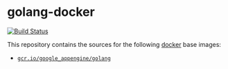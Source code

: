 golang-docker
=============

[![Build Status](https://travis-ci.org/GoogleCloudPlatform/golang-docker.svg?branch=master)](https://travis-ci.org/GoogleCloudPlatform/golang-docker)

This repository contains the sources for the following [docker](https://docker.io) base images:
- [`gcr.io/google_appengine/golang`](/base)
